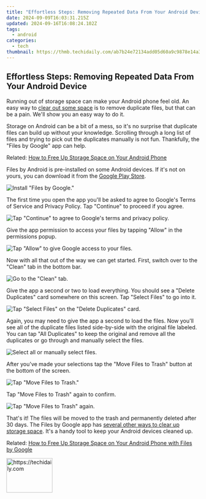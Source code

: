 ```yaml
---
title: "Effortless Steps: Removing Repeated Data From Your Android Device"
date: 2024-09-09T16:03:31.215Z
updated: 2024-09-16T16:08:24.102Z
tags:
  - android
categories:
  - tech
thumbnail: https://thmb.techidaily.com/ab7b24e72134add05d60a9c9878e14a3ae56dcbc709b29d6e1455394b97ec52a.jpg
---
```


## Effortless Steps: Removing Repeated Data From Your Android Device

Running out of storage space can make your Android phone feel old. An easy way to [clear out some space](https://screen-mirror.techidaily.com/how-to-mirror-your-samsung-galaxy-s23plus-screen-to-pc-with-chromecast-drfone-by-drfone-android/) is to remove duplicate files, but that can be a pain. We'll show you an easy way to do it.

 Storage on Android can be a bit of a mess, so it's no surprise that duplicate files can build up without your knowledge. Scrolling through a long list of files and trying to pick out the duplicates manually is not fun. Thankfully, the "Files by Google" app can help.

Related: [How to Free Up Storage Space on Your Android Phone](https://screen-mirror.techidaily.com/how-to-mirror-your-samsung-galaxy-s23plus-screen-to-pc-with-chromecast-drfone-by-drfone-android/) 

 Files by Android is pre-installed on some Android devices. If it's not on yours, you can download it from the [Google Play Store](https://www.anrdoezrs.net/links/3607085/type/dlg/sid/UUhtgUeUpU206512/https://play.google.com/store/apps/details?id=com.google.android.apps.nbu.files).

![Install &quot;Files by Google.&quot;](https://static1.howtogeekimages.com/wordpress/wp-content/uploads/2020/08/install.png?trim=1,1&amp;bg-color=000&amp;pad=1,1) 

 The first time you open the app you'll be asked to agree to Google's Terms of Service and Privacy Policy. Tap "Continue" to proceed if you agree.

![Tap &quot;Continue&quot; to agree to Google's terms and privacy policy.](https://static1.howtogeekimages.com/wordpress/wp-content/uploads/2020/08/a.png) 

 Give the app permission to access your files by tapping "Allow" in the permissions popup.

![Tap &quot;Allow&quot; to give Google access to your files.](https://static1.howtogeekimages.com/wordpress/wp-content/uploads/2020/08/b.png) 

 Now with all that out of the way we can get started. First, switch over to the "Clean" tab in the bottom bar.

![Go to the "Clean" tab.](https://static1.howtogeekimages.com/wordpress/wp-content/uploads/2022/03/2022-03-22_10-50-29.jpg) 

 Give the app a second or two to load everything. You should see a "Delete Duplicates" card somewhere on this screen. Tap "Select Files" to go into it.

![Tap "Select Files" on the "Delete Duplicates" card.](https://static1.howtogeekimages.com/wordpress/wp-content/uploads/2022/03/2022-03-22_10-52-20.jpg) 

 Again, you may need to give the app a second to load the files. Now you'll see all of the duplicate files listed side-by-side with the original file labeled. You can tap "All Duplicates" to keep the original and remove all the duplicates or go through and manually select the files.

![Select all or manually select files.](https://static1.howtogeekimages.com/wordpress/wp-content/uploads/2022/03/2022-03-22_10-59-18.jpg) 

 After you've made your selections tap the "Move Files to Trash" button at the bottom of the screen.

![Tap "Move Files to Trash."](https://static1.howtogeekimages.com/wordpress/wp-content/uploads/2022/03/2022-03-22_11-00-10.jpg) 

 Tap "Move Files to Trash" again to confirm.

![Tap "Move Files to Trash" again.](https://static1.howtogeekimages.com/wordpress/wp-content/uploads/2022/03/2022-03-22_11-01-01.jpg) 

 That's it! The files will be moved to the trash and permanently deleted after 30 days. The Files by Google app has [several other ways to clear up storage space](https://facebook-videos.techidaily.com/updated-recorded-reality-facebook-live-2023/). It's a handy tool to keep your Android devices cleaned up.

Related: [How to Free Up Storage Space on Your Android Phone with Files by Google](https://facebook-videos.techidaily.com/updated-recorded-reality-facebook-live-2023/)

<ins class="adsbygoogle"
     style="display:block"
     data-ad-format="autorelaxed"
     data-ad-client="ca-pub-7571918770474297"
     data-ad-slot="1223367746"></ins>

<ins class="adsbygoogle"
     style="display:block"
     data-ad-client="ca-pub-7571918770474297"
     data-ad-slot="8358498916"
     data-ad-format="auto"
     data-full-width-responsive="true"></ins>



<!-- affiliate ads begin -->
<a href="https://aligracehair.sjv.io/c/5597632/2135407/19272" target="_top" id="2135407">
  <img src="//a.impactradius-go.com/display-ad/19272-2135407" border="0" alt="https://techidaily.com" width="120" height="90"/>
</a>
<img height="0" width="0" src="https://aligracehair.sjv.io/i/5597632/2135407/19272" style="position:absolute;visibility:hidden;" border="0" />
<!-- affiliate ads end -->

